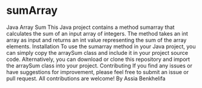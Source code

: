 # sumArray
Java Array Sum
This Java project contains a method sumarray that calculates the sum of an input array of integers. The method takes an int array as input and returns an int value representing the sum of the array elements.
Installation
To use the sumarray method in your Java project, you can simply copy the arraySum class and include it in your project source code. Alternatively, you can download or clone this repository and import the arraySum class into your project.
Contributing
If you find any issues or have suggestions for improvement, please feel free to submit an issue or pull request. All contributions are welcome!
By Assia Benkhelifa
